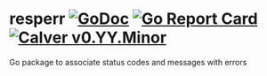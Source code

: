 # resperr [![GoDoc](https://godoc.org/github.com/carlmjohnson/resperr?status.svg)](https://godoc.org/github.com/carlmjohnson/resperr) [![Go Report Card](https://goreportcard.com/badge/github.com/carlmjohnson/resperr)](https://goreportcard.com/report/github.com/carlmjohnson/resperr) [![Calver v0.YY.Minor](https://img.shields.io/badge/calver-v0.YY.Minor-22bfda.svg)](https://calver.org)

Go package to associate status codes and messages with errors
